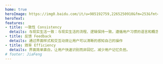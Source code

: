 ```yaml
---
home: true
heroImage: https://img0.baidu.com/it/u=985192759,2265250910&fm=253&fmt=auto&app=138&f=JPEG?w=500&h=333
heroText: 
features:
- title: 一致性 Consistency
  details: 与现实生活一致：与现实生活的流程、逻辑保持一致，遵循用户习惯的语言和概念
- title: 反馈 Feedback
  details: 通过界面样式和交互动效让用户可以清晰的感知自己的操作
- title: 效率 Efficiency
  details: 界面简单直白，让用户快速识别而非回忆，减少用户记忆负担。
# footer: JiaFeng
---
```

